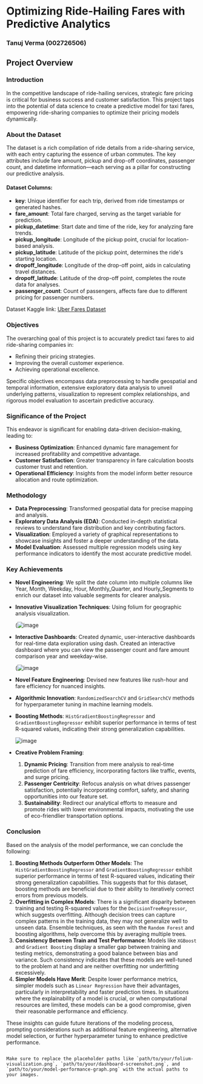
# Optimizing Ride-Hailing Fares with Predictive Analytics

### Tanuj Verma (002726506)

## Project Overview

### Introduction

In the competitive landscape of ride-hailing services, strategic fare pricing is critical for business success and customer satisfaction. This project taps into the potential of data science to create a predictive model for taxi fares, empowering ride-sharing companies to optimize their pricing models dynamically.

### About the Dataset

The dataset is a rich compilation of ride details from a ride-sharing service, with each entry capturing the essence of urban commutes. The key attributes include fare amount, pickup and drop-off coordinates, passenger count, and datetime information—each serving as a pillar for constructing our predictive analysis.

#### Dataset Columns:
- **key**: Unique identifier for each trip, derived from ride timestamps or generated hashes.
- **fare_amount**: Total fare charged, serving as the target variable for prediction.
- **pickup_datetime**: Start date and time of the ride, key for analyzing fare trends.
- **pickup_longitude**: Longitude of the pickup point, crucial for location-based analysis.
- **pickup_latitude**: Latitude of the pickup point, determines the ride's starting location.
- **dropoff_longitude**: Longitude of the drop-off point, aids in calculating travel distances.
- **dropoff_latitude**: Latitude of the drop-off point, completes the route data for analyses.
- **passenger_count**: Count of passengers, affects fare due to different pricing for passenger numbers.

Dataset Kaggle link: [Uber Fares Dataset](https://www.kaggle.com/datasets/yasserh/uber-fares-dataset)

### Objectives

The overarching goal of this project is to accurately predict taxi fares to aid ride-sharing companies in:
- Refining their pricing strategies.
- Improving the overall customer experience.
- Achieving operational excellence.

Specific objectives encompass data preprocessing to handle geospatial and temporal information, extensive exploratory data analysis to unveil underlying patterns, visualization to represent complex relationships, and rigorous model evaluation to ascertain predictive accuracy.

### Significance of the Project

This endeavor is significant for enabling data-driven decision-making, leading to:
- **Business Optimization**: Enhanced dynamic fare management for increased profitability and competitive advantage.
- **Customer Satisfaction**: Greater transparency in fare calculation boosts customer trust and retention.
- **Operational Efficiency**: Insights from the model inform better resource allocation and route optimization.

### Methodology

- **Data Preprocessing**: Transformed geospatial data for precise mapping and analysis.
- **Exploratory Data Analysis (EDA)**: Conducted in-depth statistical reviews to understand fare distribution and key contributing factors.
- **Visualization**: Employed a variety of graphical representations to showcase insights and foster a deeper understanding of the data.
- **Model Evaluation**: Assessed multiple regression models using key performance indicators to identify the most accurate predictive model.

### Key Achievements

- **Novel Engineering**: We split the date column into multiple columns like Year, Month, Weekday, Hour, Monthly_Quarter, and Hourly_Segments to enrich our dataset into valuable segments for clearer analysis.
- **Innovative Visualization Techniques**: Using folium for geographic analysis visualization.
  
  (![image](https://github.com/tanzealist/Uber-Fare-predictor/assets/114698958/571386b6-4d21-48cc-bd5c-391e07801520)


- **Interactive Dashboards**: Created dynamic, user-interactive dashboards for real-time data exploration using dash. Created an interactive dashboard where you can view the passenger count and fare amount comparison year and weekday-wise.
  
  (![image](https://github.com/tanzealist/Uber-Fare-predictor/assets/114698958/d1951e1d-519d-4ece-b08a-dd4e78f53bfc)


- **Novel Feature Engineering**: Devised new features like rush-hour and fare efficiency for nuanced insights.
- **Algorithmic Innovation**: `RandomizedSearchCV` and `GridSearchCV` methods for hyperparameter tuning in machine learning models.
- **Boosting Methods**: `HistGradientBoostingRegressor` and `GradientBoostingRegressor` exhibit superior performance in terms of test R-squared values, indicating their strong generalization capabilities.
  
  ![image](https://github.com/tanzealist/Uber-Fare-predictor/assets/114698958/0e06ae2b-1e9e-4e27-b65d-001b225823c6)


- **Creative Problem Framing**:
  1. **Dynamic Pricing**: Transition from mere analysis to real-time prediction of fare efficiency, incorporating factors like traffic, events, and surge pricing.
  2. **Passenger Centricity**: Refocus analysis on what drives passenger satisfaction, potentially incorporating comfort, safety, and sharing opportunities into our feature set.
  3. **Sustainability**: Redirect our analytical efforts to measure and promote rides with lower environmental impacts, motivating the use of eco-friendlier transportation options.

### Conclusion

Based on the analysis of the model performance, we can conclude the following:
1. **Boosting Methods Outperform Other Models**: The `HistGradientBoostingRegressor` and `GradientBoostingRegressor` exhibit superior performance in terms of test R-squared values, indicating their strong generalization capabilities. This suggests that for this dataset, boosting methods are beneficial due to their ability to iteratively correct errors from previous models.
2. **Overfitting in Complex Models**: There is a significant disparity between training and testing R-squared values for the `DecisionTreeRegressor`, which suggests overfitting. Although decision trees can capture complex patterns in the training data, they may not generalize well to unseen data. Ensemble techniques, as seen with the `Random Forest` and boosting algorithms, help overcome this by averaging multiple trees.
3. **Consistency Between Train and Test Performance**: Models like `XGBoost` and `Gradient Boosting` display a smaller gap between training and testing metrics, demonstrating a good balance between bias and variance. Such consistency indicates that these models are well-tuned to the problem at hand and are neither overfitting nor underfitting excessively.
4. **Simpler Models Have Merit**: Despite lower performance metrics, simpler models such as `Linear Regression` have their advantages, particularly in interpretability and faster prediction times. In situations where the explainability of a model is crucial, or when computational resources are limited, these models can be a good compromise, given their reasonable performance and efficiency.

These insights can guide future iterations of the modeling process, prompting considerations such as additional feature engineering, alternative model selection, or further hyperparameter tuning to enhance predictive performance.
```

Make sure to replace the placeholder paths like `path/to/your/folium-visualization.png`, `path/to/your/dashboard-screenshot.png`, and `path/to/your/model-performance-graph.png` with the actual paths to your images.
